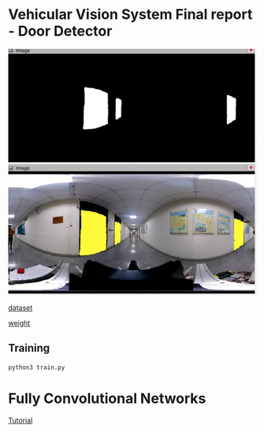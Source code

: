 # Vehicular Vision System Final report - Door Detector
![](image/FCN.png)

[dataset](https://drive.google.com/file/d/1ZMPC3CnlHRTmmfyeaH7G8GxcT60AcDgi/view?usp=sharing)

[weight](https://drive.google.com/file/d/105TI8N8b042_xvk49hJbGaZiSoNHaGi4/view?usp=sharing)

## Training
`python3 train.py`


# Fully Convolutional Networks
[Tutorial](https://drive.google.com/drive/u/1/folders/1P6asV3aCKYl8luQsDa3Y2gQXgmr9ViNu)
